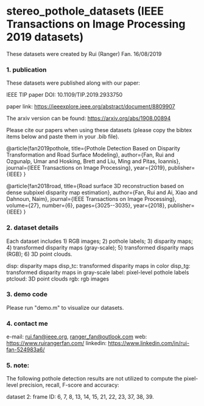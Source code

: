 # stereo_pothole_datasets (IEEE Transactions on Image Processing 2019 datasets)
These datasets were created by Rui (Ranger) Fan. 16/08/2019

### 1. publication ###
These datasets were published along with our paper:

IEEE TIP paper DOI: 10.1109/TIP.2019.2933750

paper link: https://ieeexplore.ieee.org/abstract/document/8809907

The arxiv version can be found: https://arxiv.org/abs/1908.00894

Please cite our papers when using these datasets (please copy the bibtex items below and paste them in your .bib file). 

@article{fan2019pothole,
  title={Pothole Detection Based on Disparity Transformation and Road Surface Modeling},
  author={Fan, Rui and Ozgunalp, Umar and Hosking, Brett and Liu, Ming and Pitas, Ioannis},
  journal={IEEE Transactions on Image Processing},
  year={2019},
  publisher={IEEE}
}

@article{fan2018road,
  title={Road surface 3D reconstruction based on dense subpixel disparity map estimation},
  author={Fan, Rui and Ai, Xiao and Dahnoun, Naim},
  journal={IEEE Transactions on Image Processing},
  volume={27},
  number={6},
  pages={3025--3035},
  year={2018},
  publisher={IEEE}
}

### 2. dataset details ###
Each dataset includes 1) RGB images; 2) pothole labels; 3) disparity maps; 4) transformed disparity maps (gray-scale); 5) transformed disparity maps (RGB); 6) 3D point clouds. 

disp: disparity maps
disp_tc: transformed disparity maps in color
disp_tg: transformed disparity maps in gray-scale
label: pixel-level pothole labels
ptcloud: 3D point clouds
rgb: rgb images

### 3. demo code ###
Please run "demo.m" to visualize our datasets. 

### 4. contact me ###
e-mail: rui.fan@ieee.org, ranger_fan@outlook.com
web:    https://www.ruirangerfan.com/
linkedin: https://www.linkedin.com/in/rui-fan-524983a6/

### 5. note:
The following pothole detection results are not utilized to compute the pixel-level precision, recall, F-score and accuracy:

dataset 2:
frame ID: 6, 7, 8, 13, 14, 15, 21, 22, 23, 37, 38, 39. 

